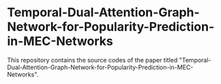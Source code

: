# Temporal-Dual-Attention-Graph-Network-for-Popularity-Prediction-in-MEC-Networks
This repository contains the source codes of the paper titled "Temporal-Dual-Attention-Graph-Network-for-Popularity-Prediction-in-MEC-Networks".
